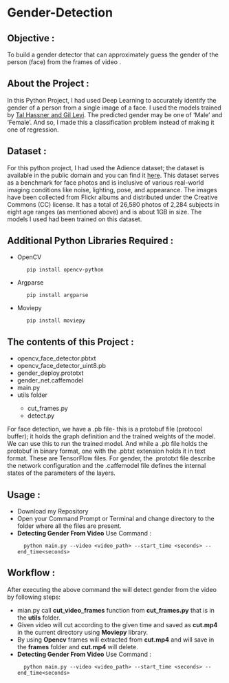 # Gender-Detection   


<h2>Objective :</h2>
<p>To build a gender detector that can approximately guess the gender of the person (face) from the frames of video .</p>

<h2>About the Project :</h2>
<p>In this Python Project, I had used Deep Learning to accurately identify the gender of a person from a single image of a face. I used the models trained by <a href="https://talhassner.github.io/home/projects/Adience/Adience-data.html">Tal Hassner and Gil Levi</a>. The predicted gender may be one of ‘Male’ and ‘Female’. And so, I made this a classification problem instead of making it one of regression.</p>

<h2>Dataset :</h2>
<p>For this python project, I had used the Adience dataset; the dataset is available in the public domain and you can find it <a href="https://www.kaggle.com/ttungl/adience-benchmark-gender-and-age-classification">here</a>. This dataset serves as a benchmark for face photos and is inclusive of various real-world imaging conditions like noise, lighting, pose, and appearance. The images have been collected from Flickr albums and distributed under the Creative Commons (CC) license. It has a total of 26,580 photos of 2,284 subjects in eight age ranges (as mentioned above) and is about 1GB in size. The models I used had been trained on this dataset.</p>

<h2>Additional Python Libraries Required :</h2>
<ul>
  <li>OpenCV</li>
  
       pip install opencv-python
</ul>
<ul>
 <li>Argparse</li>
  
       pip install argparse
</ul>
<ul>
 <li>Moviepy</li>
  
       pip install moviepy
</ul>

<h2>The contents of this Project :</h2>
<ul>
  <li>opencv_face_detector.pbtxt</li>
  <li>opencv_face_detector_uint8.pb</li>
  <li>gender_deploy.prototxt</li>
  <li>gender_net.caffemodel</li>
  <li>main.py</li>
  <li>utils folder</li>
  <ul>
    <li>cut_frames.py</li>
    <li>detect.py</li>
  </ul>
 </ul>
 <p>For face detection, we have a .pb file- this is a protobuf file (protocol buffer); it holds the graph definition and the trained weights of the model. We can use this to run the trained model. And while a .pb file holds the protobuf in binary format, one with the .pbtxt extension holds it in text format. These are TensorFlow files. For gender, the .prototxt file describe the network configuration and the .caffemodel file defines the internal states of the parameters of the layers.</p>
 
 <h2>Usage :</h2>
 <ul>
  <li>Download my Repository</li>
  <li>Open your Command Prompt or Terminal and change directory to the folder where all the files are present.</li>
  <li><b>Detecting Gender From Video</b> Use Command :</li>
  
      python main.py --video <video_path> --start_time <seconds> --end_time<seconds>
</ul>
  
  <h2>Workflow :</h2>
  <p>After executing the above command the will detect gender from the video by following steps:</p>
  <ul>
  <li>mian.py call <b>cut_video_frames</b> function from <b>cut_frames.py</b> that is in the <b>utils</b> folder.</li>
  <li>Given video will cut according to the given time and saved as <b>cut.mp4</b> in the current directory using <b>Moviepy</b> library.</li>
  <li>By using <b>Opencv</b> frames will extracted from <b>cut.mp4</b> and will save in the <b>frames</b> folder and <b>cut.mp4</b> will delete.</li>
  <li><b>Detecting Gender From Video</b> Use Command :</li>
  
      python main.py --video <video_path> --start_time <seconds> --end_time<seconds>
</ul>
